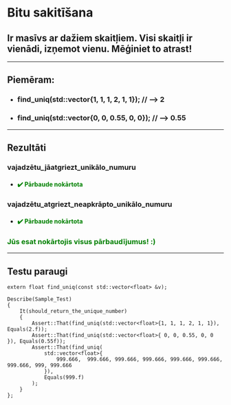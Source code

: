 # **Bitu sakitīšana**

## **Ir masīvs ar dažiem skaitļiem. Visi skaitļi ir vienādi, izņemot vienu. Mēģiniet to atrast!**
------
## **Piemēram:**

* ### find_uniq(std::vector<float>{1, 1, 1, 2, 1, 1});  // --> 2
* ### find_uniq(std::vector<float>{0, 0, 0.55, 0, 0});  // --> 0.55

  
---
## **Rezultāti**


###    vajadzētu_jāatgriezt_unikālo_numuru
- #### <span style="color:green">:heavy_check_mark: Pārbaude nokārtota</span>

###    vajadzētu_atgriezt_neapkrāpto_unikālo_numuru
- #### <span style="color:green">:heavy_check_mark: Pārbaude nokārtota</span>


### <span style="color:green"> Jūs esat nokārtojis visus pārbaudījumus! :)</span>

---
## **Testu paraugi**
```
extern float find_uniq(const std::vector<float> &v);

Describe(Sample_Test)
{
    It(should_return_the_unique_number)
    {
        Assert::That(find_uniq(std::vector<float>{1, 1, 1, 2, 1, 1}), Equals(2.f));
        Assert::That(find_uniq(std::vector<float>{ 0, 0, 0.55, 0, 0 }), Equals(0.55f));
        Assert::That(find_uniq(
            std::vector<float>{
                999.666,  999.666, 999.666, 999.666, 999.666, 999.666, 999.666, 999, 999.666
            }),
            Equals(999.f)
        );
    }
};